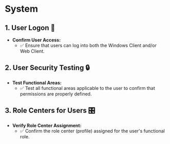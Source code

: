 # System

## 1. User Logon 🔑

- **Confirm User Access:**
  - ✅ Ensure that users can log into both the Windows Client and/or Web Client.

## 2. User Security Testing 🔒

- **Test Functional Areas:**
  - ✅ Test all functional areas applicable to the user to confirm that permissions are properly defined.

## 3. Role Centers for Users 🎛️

- **Verify Role Center Assignment:**
  - ✅ Confirm the role center (profile) assigned for the user's functional role.
